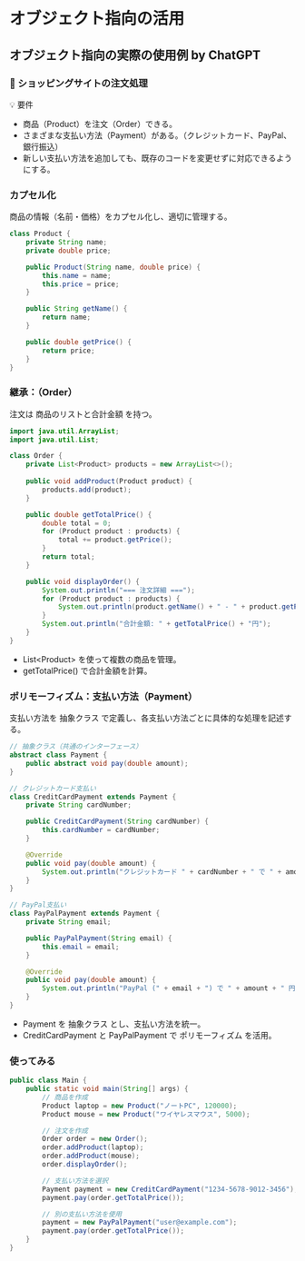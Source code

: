 # オブジェクト指向の活用

## オブジェクト指向の実際の使用例 by ChatGPT

### 🛒 ショッピングサイトの注文処理
💡 要件
* 商品（Product）を注文（Order）できる。
* さまざまな支払い方法（Payment）がある。（クレジットカード、PayPal、銀行振込）
* 新しい支払い方法を追加しても、既存のコードを変更せずに対応できるようにする。

### カプセル化

商品の情報（名前・価格）をカプセル化し、適切に管理する。

```java
class Product {
    private String name;
    private double price;

    public Product(String name, double price) {
        this.name = name;
        this.price = price;
    }

    public String getName() {
        return name;
    }

    public double getPrice() {
        return price;
    }
}
```

### 継承：（Order）

注文は 商品のリストと合計金額 を持つ。

```java
import java.util.ArrayList;
import java.util.List;

class Order {
    private List<Product> products = new ArrayList<>();
    
    public void addProduct(Product product) {
        products.add(product);
    }

    public double getTotalPrice() {
        double total = 0;
        for (Product product : products) {
            total += product.getPrice();
        }
        return total;
    }

    public void displayOrder() {
        System.out.println("=== 注文詳細 ===");
        for (Product product : products) {
            System.out.println(product.getName() + " - " + product.getPrice() + "円");
        }
        System.out.println("合計金額: " + getTotalPrice() + "円");
    }
}
```

* List\<Product> を使って複数の商品を管理。
* getTotalPrice() で合計金額を計算。

### ポリモーフィズム：支払い方法（Payment）

支払い方法を 抽象クラス で定義し、各支払い方法ごとに具体的な処理を記述する。

```java
// 抽象クラス（共通のインターフェース）
abstract class Payment {
    public abstract void pay(double amount);
}

// クレジットカード支払い
class CreditCardPayment extends Payment {
    private String cardNumber;

    public CreditCardPayment(String cardNumber) {
        this.cardNumber = cardNumber;
    }

    @Override
    public void pay(double amount) {
        System.out.println("クレジットカード " + cardNumber + " で " + amount + " 円支払いました。");
    }
}

// PayPal支払い
class PayPalPayment extends Payment {
    private String email;

    public PayPalPayment(String email) {
        this.email = email;
    }

    @Override
    public void pay(double amount) {
        System.out.println("PayPal (" + email + ") で " + amount + " 円支払いました。");
    }
}
```

* Payment を 抽象クラス とし、支払い方法を統一。
* CreditCardPayment と PayPalPayment で ポリモーフィズム を活用。

### 使ってみる

```java
public class Main {
    public static void main(String[] args) {
        // 商品を作成
        Product laptop = new Product("ノートPC", 120000);
        Product mouse = new Product("ワイヤレスマウス", 5000);

        // 注文を作成
        Order order = new Order();
        order.addProduct(laptop);
        order.addProduct(mouse);
        order.displayOrder();

        // 支払い方法を選択
        Payment payment = new CreditCardPayment("1234-5678-9012-3456");
        payment.pay(order.getTotalPrice());

        // 別の支払い方法を使用
        payment = new PayPalPayment("user@example.com");
        payment.pay(order.getTotalPrice());
    }
}
```
